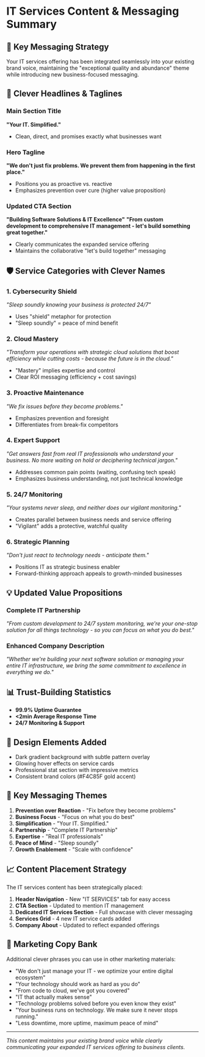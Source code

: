 # IT Services Content & Messaging Summary

## 🎯 **Key Messaging Strategy**

Your IT services offering has been integrated seamlessly into your existing brand voice, maintaining the "exceptional quality and abundance" theme while introducing new business-focused messaging.

## 📝 **Clever Headlines & Taglines**

### Main Section Title
**"Your IT. Simplified."**
- Clean, direct, and promises exactly what businesses want

### Hero Tagline
**"We don't just fix problems. We prevent them from happening in the first place."**
- Positions you as proactive vs. reactive
- Emphasizes prevention over cure (higher value proposition)

### Updated CTA Section
**"Building Software Solutions & IT Excellence"**
**"From custom development to comprehensive IT management - let's build something great together."**
- Clearly communicates the expanded service offering
- Maintains the collaborative "let's build together" messaging

## 🛡️ **Service Categories with Clever Names**

### 1. **Cybersecurity Shield**
*"Sleep soundly knowing your business is protected 24/7"*
- Uses "shield" metaphor for protection
- "Sleep soundly" = peace of mind benefit

### 2. **Cloud Mastery** 
*"Transform your operations with strategic cloud solutions that boost efficiency while cutting costs - because the future is in the cloud."*
- "Mastery" implies expertise and control
- Clear ROI messaging (efficiency + cost savings)

### 3. **Proactive Maintenance**
*"We fix issues before they become problems."*
- Emphasizes prevention and foresight
- Differentiates from break-fix competitors

### 4. **Expert Support**
*"Get answers fast from real IT professionals who understand your business. No more waiting on hold or deciphering technical jargon."*
- Addresses common pain points (waiting, confusing tech speak)
- Emphasizes business understanding, not just technical knowledge

### 5. **24/7 Monitoring**
*"Your systems never sleep, and neither does our vigilant monitoring."*
- Creates parallel between business needs and service offering
- "Vigilant" adds a protective, watchful quality

### 6. **Strategic Planning**
*"Don't just react to technology needs - anticipate them."*
- Positions IT as strategic business enabler
- Forward-thinking approach appeals to growth-minded businesses

## 💡 **Updated Value Propositions**

### Complete IT Partnership
*"From custom development to 24/7 system monitoring, we're your one-stop solution for all things technology - so you can focus on what you do best."*

### Enhanced Company Description
*"Whether we're building your next software solution or managing your entire IT infrastructure, we bring the same commitment to excellence in everything we do."*

## 📊 **Trust-Building Statistics**
- **99.9% Uptime Guarantee**
- **<2min Average Response Time**  
- **24/7 Monitoring & Support**

## 🎨 **Design Elements Added**
- Dark gradient background with subtle pattern overlay
- Glowing hover effects on service cards
- Professional stat section with impressive metrics
- Consistent brand colors (#F4C85F gold accent)

## 🔑 **Key Messaging Themes**

1. **Prevention over Reaction** - "Fix before they become problems"
2. **Business Focus** - "Focus on what you do best" 
3. **Simplification** - "Your IT. Simplified."
4. **Partnership** - "Complete IT Partnership"
5. **Expertise** - "Real IT professionals"
6. **Peace of Mind** - "Sleep soundly"
7. **Growth Enablement** - "Scale with confidence"

## 📈 **Content Placement Strategy**

The IT services content has been strategically placed:
1. **Header Navigation** - New "IT SERVICES" tab for easy access
2. **CTA Section** - Updated to mention IT management
3. **Dedicated IT Services Section** - Full showcase with clever messaging
4. **Services Grid** - 4 new IT service cards added
5. **Company About** - Updated to reflect expanded offerings

## 💬 **Marketing Copy Bank**

Additional clever phrases you can use in other marketing materials:

- "We don't just manage your IT - we optimize your entire digital ecosystem"
- "Your technology should work as hard as you do"
- "From code to cloud, we've got you covered"
- "IT that actually makes sense"
- "Technology problems solved before you even know they exist"
- "Your business runs on technology. We make sure it never stops running."
- "Less downtime, more uptime, maximum peace of mind"

---

*This content maintains your existing brand voice while clearly communicating your expanded IT services offering to business clients.*